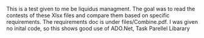 This is a test given to me be liquidus managment. The goal was to read the contests of these Xlsx files and compare them based on specific requirements. The requirements doc is under files/Combine.pdf. I was given no inital code, so this shows good use of ADO.Net, Task Parellel Libarary 
